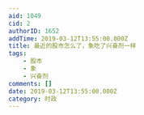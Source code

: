 ```yaml
---
aid: 1049
cid: 2
authorID: 1652
addTime: 2019-03-12T13:55:00.000Z
title: 最近的股市怎么了，象吃了兴奋剂一样
tags:
    - 股市
    - 象
    - 兴奋剂
comments: []
date: 2019-03-12T13:55:00.000Z
category: 时政
---
```



